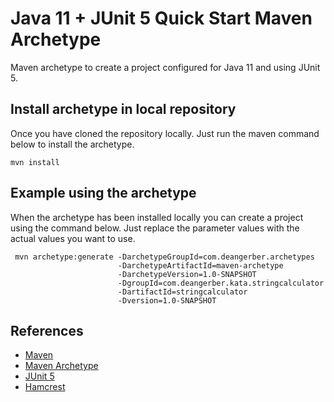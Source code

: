 # Java 11 + JUnit 5 Quick Start Maven Archetype

Maven archetype to create a project configured for Java 11 and using JUnit 5. 

## Install archetype in local repository

Once you have cloned the repository locally. Just run the maven command below to install the archetype.

``` shell
mvn install
```

## Example using the archetype

When the archetype has been installed locally you can create a project using the command below. Just replace the parameter values with the actual values you want to use.

``` shell
 mvn archetype:generate -DarchetypeGroupId=com.deangerber.archetypes
                        -DarchetypeArtifactId=maven-archetype
                        -DarchetypeVersion=1.0-SNAPSHOT
                        -DgroupId=com.deangerber.kata.stringcalculator
                        -DartifactId=stringcalculator
                        -Dversion=1.0-SNAPSHOT
```

## References

* [Maven](https://maven.apache.org)
* [Maven Archetype](https://maven.apache.org/guides/introduction/introduction-to-archetypes.html)
* [JUnit 5](https://junit.org/junit5/)
* [Hamcrest](http://hamcrest.org/JavaHamcrest/)